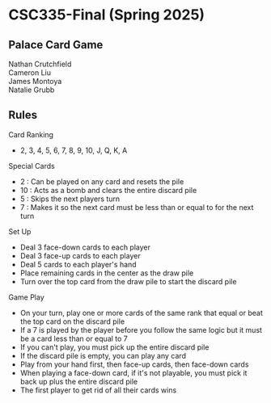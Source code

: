 # CSC335-Final (Spring 2025) 
## Palace Card Game
Nathan Crutchfield  
Cameron Liu  
James Montoya  
Natalie Grubb  

## Rules
Card Ranking
- 2, 3, 4, 5, 6, 7, 8, 9, 10, J, Q, K, A

Special Cards
- 2 : Can be played on any card and resets the pile
- 10 : Acts as a bomb and clears the entire discard pile
- 5 : Skips the next players turn
- 7 : Makes it so the next card must be less than or equal to for the next turn

Set Up
- Deal 3 face-down cards to each player
- Deal 3 face-up cards to each player
- Deal 5 cards to each player's hand
- Place remaining cards in the center as the draw pile
- Turn over the top card from the draw pile to start the discard pile

Game Play 
- On your turn, play one or more cards of the same rank that equal or beat the top card on the discard pile
- If a 7 is played by the player before you follow the same logic but it must be a card less than or equal to 7
- If you can't play, you must pick up the entire discard pile
- If the discard pile is empty, you can play any card
- Play from your hand first, then face-up cards, then face-down cards
- When playing a face-down card, if it's not playable, you must pick it back up plus the entire discard pile
- The first player to get rid of all their cards wins



